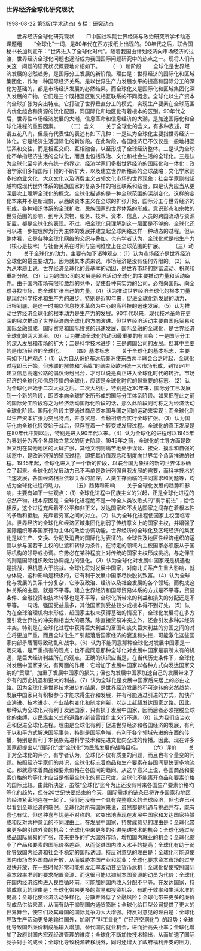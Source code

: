 ### 世界经济全球化研究现状

1998-08-22
第5版(学术动态)
专栏：研究动态

　　世界经济全球化研究现状
　　□中国社科院世界经济与政治研究所学术动态课题组
　　“全球化”一词，是80年代在西方报纸上出现的。90年代之后，联合国秘书长加利宣布：“世界进入了全球化时代”。随着我国由计划经济向市场经济的过渡，世界经济全球化问题也逐渐成为我国国际问题研究中的热点之一。现将人们有关这一问题的研究状况概要地介绍如下。
　　（一）新阶段
　　全球化是世界经济发展的必然趋势，是国际分工发展的新阶段。理由是：世界经济的国际化和区域集团化，作为一种国际经济关系，是以世界生产力发展水平的提高和国际分工的深化为基础的，都是市场经济发展的必然结果。而全球化又是国际化和区域集团化深入发展的产物，它们是三个既相互区别又相互联系的不同概念。全球化以生产资本向全球扩张为突出特点，它打破了世界垂直分工的模式，实现生产要素在全球范围内优化组合和资源的优化配置，同国际化和地区化有着根本的区别。90年代之后，世界性市场经济发展的大潮，信息革命和信息经济的大潮，是加速国际化和全球化进程的重要因素。
　　（二）含义
　　关于全球化的含义，有多种表述，可谓五花八门，但最有代表性的表述有如下几种：一是认为全球化主要指世界经济一体化。它是经济生活国际化的新阶段。在此阶段，各国经济已不仅仅是一般地相互联系和交往，而是相互交织、互相融合，以至形成了全球经济整体。二是认为全球化不单指经济生活的全球化，而且也包括政治、文化和社会生活的全球化。三是认为全球化至今尚未有统一的界定，经济学家们多指世界经济的国际化和一体化；政治学家们多指国际干预的不断扩大，以及建立世界新格局的全球战略；文化学家则多指商业文化、大众文化以及消费主义占领文化市场的世界现象；社会学家则指超越构成现代世界体系的民族国家的复杂多样的相互联系和结合。四是认为应当从更深层次上理解全球化的概念。全球化描述的是一种全球范围的深刻变化，这样的变化本来并不是新现象，从西欧资本主义在全球的扩张开始，国际分工与世界经济的形成，各种知识体系的全球扩散，民族国家的世界体系的形成，意识形态和宗教的世界范围的影响，到今天货物、服务、技术、资本、信息、人员的跨国流动与资源配置，都是全球化的表现。不过，把全球化只理解到这一层面是不够的。全球化还可以进一步被理解为行为主体的发展并建立起全球网络这样一种动态的过程。但从整体看，它是各种全球化网络的交织与叠加。也有学者认为，全球化就是指生产力（核心是技术）与社会关系在时间与空间维度上在全球范围的扩展。
　　（三）动力
　　关于全球化的动力，主要有如下诸种观点：（1）认为市场经济是世界经济全球化的最主要动力。因为就其本质来说，市场经济是没有任何界限的。（2）认为从本质上说，世界经济全球化的最基本的动因，是世界市场的财富流动、积聚和重新分配。（3）认为跨国公司的发展是经济活动全球化的主要推动力量和活动条件。由于国内市场有限和激烈的竞争，促使各种有实力的公司，必然向国际、向全球寻找市场，向全球扩张自己的力量。（4）认为推动世界经济全球化的根本力量是现代科学技术和生产力的进步。特别是近10年来，促进全球化新发展的动力，归根到底，是这一时期以信息技术革命为中心的高科技的迅速发展。（5）认为推动世界经济全球化的根本动力是生产力的发展。90年代以来，现代技术革命在更深的层次推动了世界经济向全球化的方向演进。但世界经济活动主要由国际贸易和国际金融组成，国际贸易和国际投资的迅速发展，国际金融的全球化，是世界经济全球化的两大源泉。（6）认为推动全球化的动因最重要的有三条：一是国际分工的深入发展和市场的扩大；二是科学技术进步；三是跨国公司的发展。但其中主要的是市场经济的全球化。
　　（四）基本标志
　　关于全球化的基本标志，主要有如下几种观点：（1）认为自从哥伦布远航美洲使东西两半球会合之时起，全球化过程即已开始。但苏联的解体和“冷战”的结束及欧洲统一大市场形成，到1994年建立信息高速公路的倡议纷纷出台，才可以说是真正进入全球化时代的转折。市场经济的全球化和信息传播的全球化，应该是全球化时代的最重要的标志。（2）认为全球化开始于二次大战之后。二次大战后，特别是近30年来，国际分工已发展到一个新的阶段，即资本向全球扩张所形成的国际分工体系阶段。如果把在此之前的国际分工阶段称之为经济活动国际化阶段的话，那么此阶段则可称之为经济活动全球化阶段。国际化阶段主要通过商品资本国与国之间的运动来实现；而全球化则以生产资本扩张为突出特点，并与贸易、金融相结合实行全球扩张。（3）认为国际化向全球化转变始于战后，但存在着一个转变或发展过程。全球化的真正发展是在80年代中期以后，特别是进入90年代以来。（4）认为全球化的进程可以1945年为界划分为两个各具独立意义的历史阶段。1945年之前，全球化的主导方面是欧洲文明在其他地区的大肆扩张，其他文明则痛苦地处于误读、接受、摸索和自强的状态中，是欧洲列强的殖民过程，即把其价值观念和制度向世界每个角落推进的过程。1945年起，全球化进入了一个新的阶段，以联合国为象征的新的世界体系确立了起来。全球化的发展动力已不再单是欧洲列强自我发展的需要，而科学技术的飞速发展，各国经济相互依赖关系的加深，人类生存面临的共同需求和问题等，均成为全球化进程的动力。
　　（五）趋势和影响
　　关于全球化发展的趋势和影响，主要有如下一些观点：（1）全球化进程中民族主义的兴起，正是全球化进程的必然产物。根本原因是：全球化进程绝不是一种全人类牧歌式的“携手前进”；恰恰相反，这个过程充斥着不公平和非正义，发达国家和不发达国家之间存在着根本性的矛盾和抵触，充斥着穷富之间的对立。（2）认为全球化进程使国家主权面临考验。世界经济的全球化和经济区域集团化削弱了传统意义上的国家主权，并增强了国际组织等非国家行为主体的政治协调功能。世界经济的全球化及区域经济的集团化是以生产、交换、分配及消费的国际化为表征的。全球性及地区性经济组织的运营以参与国若干主权的让渡和转移为条件，在特定的领域内主权国家必须服从于国际机构的领导或协调。它势必在某种程度上对传统的国家主权形成挑战，与之伴生的则是国际组织政治协调能力的强化。（3）认为全球化对发展中国家既是机遇也是挑战，但机遇大于挑战。全球化将对发展中国家，对南北关系产生重大影响，就总体说，这种影响是积极的，它有利于发展中国家尽快脱贫致富。（4）认为全球化与发展的关系十分复杂，它涉及政治、经济以及社会发展的各个领域。而构成这种关系的主题，就是不平等。建立世界经济和国际贸易体系的方式是不平等，贸易条件、金融投资和技术转移也是不平等，全球化所带来的利益和损失的分配还是不平等。一句话，强国受益最多，其他国家则受益较少或根本得不到好处。（5）认为在全球治理机构未形成，超国家主权未获得基础的情况下，全球化发展将在多方面引发世界性的冲突和相当大的震荡。除直接贸易冲突之外，还会引发多种非经济冲突。特别是在全球化过程中获得巨大利益的富国和丧失巨大利益的穷国之间的对立将更加严重。而且全球化生产引起落后国家经济的衰退和失控，可能激化这些国家内部矛盾而导致动乱和战争。（6）认为不能同意那种全球化对发展中国家是一场灾难，是严重损害的观点；也不能同意那种全球化对发展中国家是前所未有的机遇，是巨大经济利益所在的观点。正确的认识应当是，在当代历史条件下，全球化对发展中国家来说，有两面的作用：它增加了发展中国家以各种方式向发达国家交纳的“贡赋”，加重了发展中国家的损失；但也为发展中国家加速自己的发展带来了少有的历史机遇和更大的利益。（7）认为全球化是发展中国家后来居上的必由之路。因为全球化是世界技术进步的结果，是世界经济发展的不可逆转的必然趋势。发展中国家只有积极参与才能求得生存和发展，并有可能通过引进的方式，加快产业演进、技术进步、产业结构变化和制度创新，以走上赶超发达国家之路。因此，那种认为全球化只有利于发达国家，只有损于发展中国家，因而后者必须摆脱全球化的束缚，走民族主义式的道路的新普雷维什主义行不通。（8）认为我们应当欢迎和促进全球化进程。理由是全球化有利于促进世界经济和各国经济的发展，有利于以和平方式解决国际事务，特别是国际争端，有利于各个领域先进的东西的传播，特别是有利于本民族先进科学技术和先进文化向全球的传播。因此，现在许多国家都提出以“国际化”或“全球化”为民族发展的战略目标。
　　（六）评价
　　关于对全球化的评价，有学者认为，全球化不仅有质变的问题，而且也有个量变的问题。按照经济学家们的共识，全球化标志着商品和生产要素在各国间更快更多地流动。那就意味着商品和要素价格在各国间的趋同。从这个意义上说，各国商品和要素价格的均等化才应当是衡量全球化的真正尺度。全球化不能离开商品和要素价格的国际比较。由此所决定，虽然“全球化”迄今为止还没有带来各国生产要素价格均等化的趋势，但在20世纪快要结束的今天，国际需求的链条已将许多国家和地区的经济紧密地连在一起了。我们还没有一个具有完整意义的全球经济，但也许已可以看到全球经济的端倪。全球化对所有国家来说，虽然都是机遇与挑战并存，既有喜也有忧，但这种喜与忧是不对称的。它突出地表现在发展中国家和发达国家持赞成和反对两种意见的不同理由上。在发展中国家，持赞成意见的理由是：全球化带来更多的引进外资的机会；全球化带来更多的引进先进技术的机会；全球化通过制成品国际贸易的扩张，带来更多的扩大国外市场、增加国内就业的机会；全球化缩小了产品和要素的国际价格差距，从而促进国内收入水平的提高；全球化有助于弱化导致国内经济和社会不稳定的国际诱因。持反对意见的理由是：全球化可能迫使国内市场向外国商品开放，从而威胁本国产业和就业；全球化要求资本市场的过早过快开放，在一些时候非常可能引发汇率波动甚至货币危机；全球化促使按照国际资本效率准则的要求配置资源，而这很可能以抑制本国资源的动员为代价；全球化在国内经济结构进入良性循环前，可能加剧国内收入分配不平等。在发达国家，持赞成意见的理由是：全球化带来更多的贸易和投资机会，有助于效率和生活水准的提高；全球化使经济活动多样化，分散并降低了金融风险；全球化带来更多的廉价制成品供给来源，从而有助于抑制国内通货膨胀；全球化给巨型公司提供了更大的世界舞台，使它们及其母国的国际竞争力大大增强。持反对意见的理由是：全球化导致生产活动更多地输往国外，加剧了“非工业化”（“经济空洞化”）的趋势；全球化导致国外廉价制成品输入增加，替代国内就业机会，进而抬高失业率；全球化增加了政府对国内宏观经济管理的难度；全球化不断加快技术输出，从而加速了国际竞争对手的成长；全球化导致税源转移境外，同时还增大了政府福利开支的压力。
